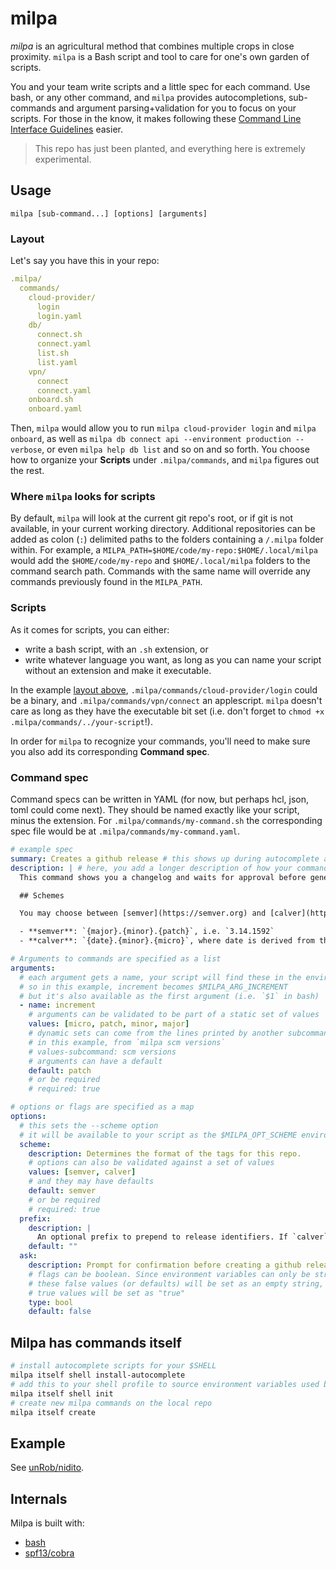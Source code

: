 # milpa

_milpa_ is an agricultural method that combines multiple crops in close proximity. `milpa` is a Bash script and tool to care for one's own garden of scripts.

You and your team write scripts and a little spec for each command. Use bash, or any other command, and `milpa` provides autocompletions, sub-commands and argument parsing+validation for you to focus on your scripts. For those in the know, it makes following these [Command Line Interface Guidelines](https://clig.dev/) easier.

> This repo has just been planted, and everything here is extremely experimental.

## Usage

`milpa [sub-command...] [options] [arguments]`

### Layout

Let's say you have this in your repo:

```yaml
.milpa/
  commands/
    cloud-provider/
      login
      login.yaml
    db/
      connect.sh
      connect.yaml
      list.sh
      list.yaml
    vpn/
      connect
      connect.yaml
    onboard.sh
    onboard.yaml
```

Then, `milpa` would allow you to run `milpa cloud-provider login` and `milpa onboard`, as well as `milpa db connect api --environment production --verbose`, or even `milpa help db list` and so on and so forth. You choose how to organize your **Scripts** under `.milpa/commands`, and `milpa` figures out the rest.

### Where `milpa` looks for scripts

By default, `milpa` will look at the current git repo's root, or if git is not available, in your current working directory. Additional repositories can be added as colon (`:`) delimited paths to the folders containing a `/.milpa` folder within. For example, a `MILPA_PATH=$HOME/code/my-repo:$HOME/.local/milpa` would add the `$HOME/code/my-repo` and `$HOME/.local/milpa` folders to the command search path. Commands with the same name will override any commands previously found in the `MILPA_PATH`.

### Scripts

As it comes for scripts, you can either:

- write a bash script, with an `.sh` extension, or
- write whatever language you want, as long as you can name your script without an extension and make it executable.

In the example [layout above](#layout), `.milpa/commands/cloud-provider/login` could be a binary, and `.milpa/commands/vpn/connect` an applescript. `milpa` doesn't care as long as they have the executable bit set (i.e. don't forget to `chmod +x .milpa/commands/../your-script`!).

In order for `milpa` to recognize your commands, you'll need to make sure you also add its corresponding **Command spec**.

### Command spec

Command specs can be written in YAML (for now, but perhaps hcl, json, toml could come next). They should be named exactly like your script, minus the extension. For `.milpa/commands/my-command.sh` the corresponding spec file would be at `.milpa/commands/my-command.yaml`.

```yaml
# example spec
summary: Creates a github release # this shows up during autocomplete and command listings
description: | # here, you add a longer description of how your command does its magic
  This command shows you a changelog and waits for approval before generating and pushing a new tag, creating a github release, and opening the browser at the new release.

  ## Schemes

  You may choose between [semver](https://semver.org) and [calver](https://calver.org). Their composition is as follows:

  - **semver**: `{major}.{minor}.{patch}`, i.e. `3.14.1592`
  - **calver**: `{date}.{minor}.{micro}`, where date is derived from the `prefix` option; for example `16.18.339`.

# Arguments to commands are specified as a list
arguments:
  # each argument gets a name, your script will find these in the environment
  # so in this example, increment becomes $MILPA_ARG_INCREMENT
  # but it's also available as the first argument (i.e. `$1` in bash)
  - name: increment
    # arguments can be validated to be part of a static set of values
    values: [micro, patch, minor, major]
    # dynamic sets can come from the lines printed by another subcommand
    # in this example, from `milpa scm versions`
    # values-subcommand: scm versions
    # arguments can have a default
    default: patch
    # or be required
    # required: true

# options or flags are specified as a map
options:
  # this sets the --scheme option
  # it will be available to your script as the $MILPA_OPT_SCHEME environment variable
  scheme:
    description: Determines the format of the tags for this repo.
    # options can also be validated against a set of values
    values: [semver, calver]
    # and they may have defaults
    default: semver
    # or be required
    # required: true
  prefix:
    description: |
      An optional prefix to prepend to release identifiers. If `calver` is chosen as `scheme`, you may specify a combination of `YY`, `YYYY`, `MM`, and `DD` to be replaced with the corresponding values of the local date. The default in that case is `YY`.
    default: ""
  ask:
    description: Prompt for confirmation before creating a github release
    # flags can be boolean. Since environment variables can only be strings,
    # these false values (or defaults) will be set as an empty string, while
    # true values will be set as "true"
    type: bool
    default: false
```

## Milpa has commands itself

```sh
# install autocomplete scripts for your $SHELL
milpa itself shell install-autocomplete
# add this to your shell profile to source environment variables used by your commands
milpa itself shell init
# create new milpa commands on the local repo
milpa itself create
```

## Example

See [unRob/nidito](https://github.com/unRob/nidito/tree/master/.milpa).

## Internals

Milpa is built with:

- [bash](https://www.gnu.org/software/bash/)
- [spf13/cobra](https://cobra.dev)

